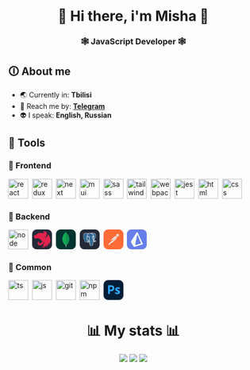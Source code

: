 <div align='center'>
  <h1>
    👋 Hi there, i'm Misha 👋
  </h1>
  <h3>
    🕸 JavaScript Developer 🕸
  </h3>
</div>

## 🛈 About me

- :earth_asia: Currently in: **Tbilisi**
- :satellite: Reach me by: **[Telegram](https://t.me/muwa1337)**
- :alien: I speak: **English, Russian**

## 🛶 Tools

### 💅 Frontend

<img src="https://cdn.jsdelivr.net/gh/devicons/devicon/icons/react/react-original.svg" title="react" width="40" height="40"/>&nbsp;
<img src="https://cdn.jsdelivr.net/gh/devicons/devicon@latest/icons/redux/redux-original.svg" title="redux" width="40" height="40"/>&nbsp;
<img src="https://github.com/marwin1991/profile-technology-icons/assets/136815194/5f8c622c-c217-4649-b0a9-7e0ee24bd704" title="next" width="40" height="40"/>&nbsp;
<img src="https://skillicons.dev/icons?i=materialui" title="mui" width="40" height="40"/>&nbsp;
<img src="https://skillicons.dev/icons?i=sass" title="sass" width="40" height="40"/>&nbsp;
<img src="https://skillicons.dev/icons?i=tailwind" title="tailwind" width="40" height="40"/>&nbsp;
<img src="https://cdn.jsdelivr.net/gh/devicons/devicon@latest/icons/webpack/webpack-original.svg" title="webpack" width="40" height="40"/>&nbsp;
<img src="https://user-images.githubusercontent.com/25181517/187955005-f4ca6f1a-e727-497b-b81b-93fb9726268e.png" title="jest" width="40" height="40"/>&nbsp;
<img src="https://cdn.jsdelivr.net/gh/devicons/devicon/icons/html5/html5-original.svg" title="html" width="40" height="40"/>&nbsp;
<img src="https://cdn.jsdelivr.net/gh/devicons/devicon/icons/css3/css3-original.svg" title="css" width="40" height="40"/>&nbsp;

### 🔮 Backend

<img src="https://cdn.jsdelivr.net/gh/devicons/devicon/icons/nodejs/nodejs-original.svg" title="node" width="40" height="40"/>&nbsp;
<img src="https://github.com/tandpfun/skill-icons/raw/main/icons/NestJS-Dark.svg" title="nestjs" width="40" height="40"/>&nbsp;
<img src="https://github.com/tandpfun/skill-icons/blob/main/icons/MongoDB.svg" title="mongodb" width="40" height="40"/>&nbsp;
<img src="https://github.com/tandpfun/skill-icons/raw/main/icons/PostgreSQL-Dark.svg" title="postgre" width="40" height="40"/>&nbsp;
<img src="https://github.com/tandpfun/skill-icons/raw/main/icons/Postman.svg" title="postman" width="40" height="40"/>&nbsp;
<img src="https://github.com/tandpfun/skill-icons/raw/main/icons/Prisma.svg" title="prisma" width="40" height="40"/>&nbsp;

### 🎲 Common

<img src="https://skillicons.dev/icons?i=ts" title="ts" width="40" height="40"/>&nbsp;
<img src="https://cdn.jsdelivr.net/gh/devicons/devicon/icons/javascript/javascript-original.svg" title="js" width="40" height="40"/>&nbsp;
<img src="https://cdn.jsdelivr.net/gh/devicons/devicon/icons/git/git-plain.svg" title="git" width="40" height="40"/>&nbsp;
<img src="https://cdn.jsdelivr.net/gh/devicons/devicon/icons/npm/npm-original-wordmark.svg" title="npm" width="40" height="40"/>&nbsp;
<img src="https://github.com/tandpfun/skill-icons/blob/main/icons/Photoshop.svg" title="ps" width="40" height="40"/>&nbsp;

<div align='center'>
  <h1>
    📊 My stats 📊
  </h1>
  <img src="http://github-profile-summary-cards.vercel.app/api/cards/profile-details?username=muwa37&theme=date_night" />
  <img src="http://github-profile-summary-cards.vercel.app/api/cards/repos-per-language?username=muwa37&theme=date_night"/>
  <img src="http://github-profile-summary-cards.vercel.app/api/cards/stats?username=muwa37&theme=date_night"/>
</div>


